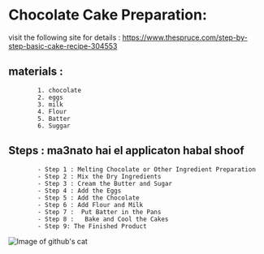 # Chocolate Cake Preparation:

visit the following site for details :  https://www.thespruce.com/step-by-step-basic-cake-recipe-304553

## materials : 
			1. chocolate
			2. eggs
			3. milk
			4. Flour
			5. Batter
			6. Suggar 

## Steps : ma3nato hai el applicaton habal shoof 
			- Step 1 : Melting Chocolate or Other Ingredient Preparation
			- Step 2 : Mix the Dry Ingredients
			- Step 3 : Cream the Butter and Sugar
			- Step 4 : Add the Eggs
			- Step 5 : Add the Chocolate
			- Step 6 : Add Flour and Milk
			- Step 7 :  Put Batter in the Pans
			- Step 8 :   Bake and Cool the Cakes
			- Step 9: The Finished Product

![Image of github's cat](/images/Chocolate_Cake.jpg)
